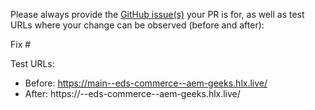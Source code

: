 Please always provide the [GitHub issue(s)](../issues) your PR is for, as well as test URLs where your change can be observed (before and after):

Fix #<gh-issue-id>

Test URLs:
- Before: https://main--eds-commerce--aem-geeks.hlx.live/
- After: https://<branch>--eds-commerce--aem-geeks.hlx.live/
